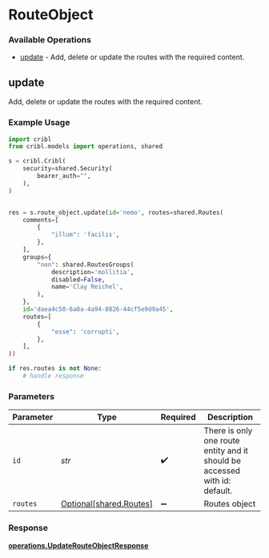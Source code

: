 # RouteObject

### Available Operations

* [update](#update) - Add, delete or update the routes with the required content.

## update

Add, delete or update the routes with the required content.

### Example Usage

```python
import cribl
from cribl.models import operations, shared

s = cribl.Cribl(
    security=shared.Security(
        bearer_auth="",
    ),
)


res = s.route_object.update(id='nemo', routes=shared.Routes(
    comments=[
        {
            "illum": 'facilis',
        },
    ],
    groups={
        "non": shared.RoutesGroups(
            description='mollitia',
            disabled=False,
            name='Clay Reichel',
        ),
    },
    id='daea4c50-6a8a-4a94-8026-44cf5e9d9a45',
    routes=[
        {
            "esse": 'corrupti',
        },
    ],
))

if res.routes is not None:
    # handle response
```

### Parameters

| Parameter                                                                  | Type                                                                       | Required                                                                   | Description                                                                |
| -------------------------------------------------------------------------- | -------------------------------------------------------------------------- | -------------------------------------------------------------------------- | -------------------------------------------------------------------------- |
| `id`                                                                       | *str*                                                                      | :heavy_check_mark:                                                         | There is only one route entity and it should be accessed with id: default. |
| `routes`                                                                   | [Optional[shared.Routes]](../../models/shared/routes.md)                   | :heavy_minus_sign:                                                         | Routes object                                                              |


### Response

**[operations.UpdateRouteObjectResponse](../../models/operations/updaterouteobjectresponse.md)**

